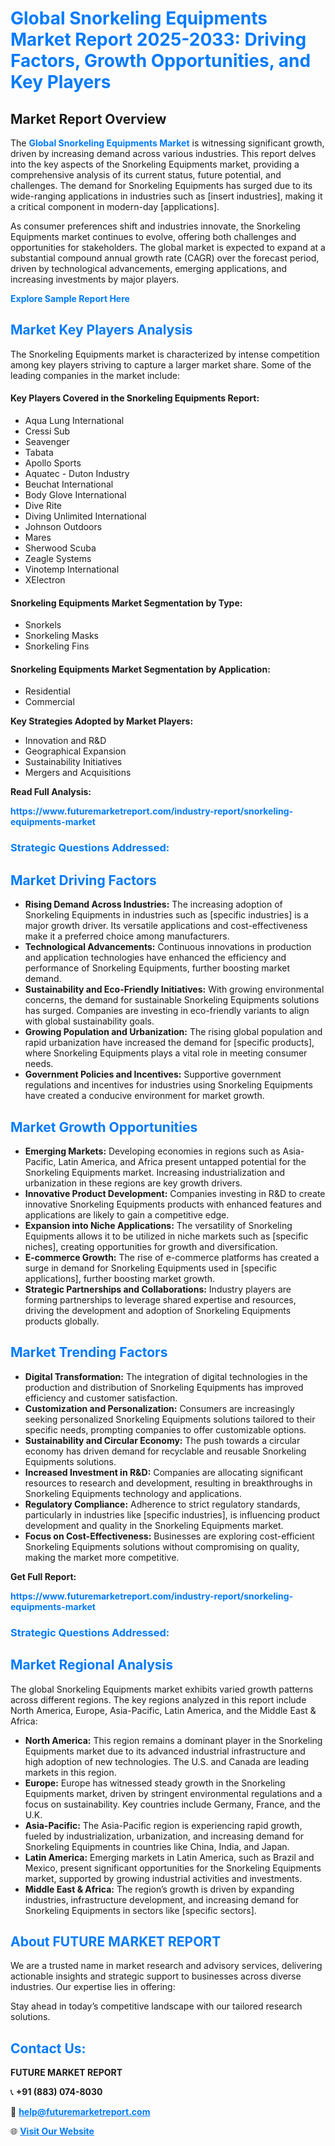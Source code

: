 <h1 style="color: #007BFF;">Global Snorkeling Equipments Market Report 2025-2033: Driving Factors, Growth Opportunities, and Key Players</h1>

<section id="overview">
<h2>Market Report Overview</h2>
<p>The <a href="https://www.futuremarketreport.com/industry-report/snorkeling-equipments-market" style="color: #007BFF; text-decoration: none;"><strong>Global Snorkeling Equipments Market</strong></a> is witnessing significant growth, driven by increasing demand across various industries. This report delves into the key aspects of the Snorkeling Equipments market, providing a comprehensive analysis of its current status, future potential, and challenges. The demand for Snorkeling Equipments has surged due to its wide-ranging applications in industries such as [insert industries], making it a critical component in modern-day [applications].</p>
<p>As consumer preferences shift and industries innovate, the Snorkeling Equipments market continues to evolve, offering both challenges and opportunities for stakeholders. The global market is expected to expand at a substantial compound annual growth rate (CAGR) over the forecast period, driven by technological advancements, emerging applications, and increasing investments by major players.</p>
</section>

<section id="overview">
<p><a href="https://www.futuremarketreport.com/request-sample/reportId=97046" style="color: #007BFF; text-decoration: none;"><strong>Explore Sample Report Here</strong></a></p>
</section>

<section id="key-players">
<h2 style="color: #007BFF;">Market Key Players Analysis</h2>
<p>The Snorkeling Equipments market is characterized by intense competition among key players striving to capture a larger market share. Some of the leading companies in the market include:</p>
<h4>Key Players Covered in the Snorkeling Equipments Report:</h4>
<ul><li>Aqua Lung International</li><li>Cressi Sub</li><li>Seavenger</li><li>Tabata</li><li>Apollo Sports</li><li>Aquatec - Duton Industry</li><li>Beuchat International</li><li>Body Glove International</li><li>Dive Rite</li><li>Diving Unlimited International</li><li>Johnson Outdoors</li><li>Mares</li><li>Sherwood Scuba</li><li>Zeagle Systems</li><li>Vinotemp International</li><li>XElectron</li></ul>
<h4>Snorkeling Equipments Market Segmentation by Type:</h4>
<ul><li>Snorkels</li><li>Snorkeling Masks</li><li>Snorkeling Fins</li></ul>

<h4>Snorkeling Equipments Market Segmentation by Application:</h4>
<ul><li>Residential</li><li>Commercial</li></ul>
<p><strong>Key Strategies Adopted by Market Players:</strong></p>
<ul>
<li>Innovation and R&D</li>
<li>Geographical Expansion</li>
<li>Sustainability Initiatives</li>
<li>Mergers and Acquisitions</li>
</ul>
</section>

<section>
<p><strong>Read Full Analysis: </strong></p><a href="https://www.futuremarketreport.com/industry-report/snorkeling-equipments-market" style="color: #007BFF; text-decoration: none;"><strong>https://www.futuremarketreport.com/industry-report/snorkeling-equipments-market</strong></a>
<h3 style="color: #007BFF;">Strategic Questions Addressed:</h3>
</section>

<section id="driving-factors">
<h2 style="color: #007BFF;">Market Driving Factors</h2>
<ul>
<li><strong>Rising Demand Across Industries:</strong> The increasing adoption of Snorkeling Equipments in industries such as [specific industries] is a major growth driver. Its versatile applications and cost-effectiveness make it a preferred choice among manufacturers.</li>
<li><strong>Technological Advancements:</strong> Continuous innovations in production and application technologies have enhanced the efficiency and performance of Snorkeling Equipments, further boosting market demand.</li>
<li><strong>Sustainability and Eco-Friendly Initiatives:</strong> With growing environmental concerns, the demand for sustainable Snorkeling Equipments solutions has surged. Companies are investing in eco-friendly variants to align with global sustainability goals.</li>
<li><strong>Growing Population and Urbanization:</strong> The rising global population and rapid urbanization have increased the demand for [specific products], where Snorkeling Equipments plays a vital role in meeting consumer needs.</li>
<li><strong>Government Policies and Incentives:</strong> Supportive government regulations and incentives for industries using Snorkeling Equipments have created a conducive environment for market growth.</li>
</ul>
</section>

<section id="growth-opportunities">
<h2 style="color: #007BFF;">Market Growth Opportunities</h2>
<ul>
<li><strong>Emerging Markets:</strong> Developing economies in regions such as Asia-Pacific, Latin America, and Africa present untapped potential for the Snorkeling Equipments market. Increasing industrialization and urbanization in these regions are key growth drivers.</li>
<li><strong>Innovative Product Development:</strong> Companies investing in R&D to create innovative Snorkeling Equipments products with enhanced features and applications are likely to gain a competitive edge.</li>
<li><strong>Expansion into Niche Applications:</strong> The versatility of Snorkeling Equipments allows it to be utilized in niche markets such as [specific niches], creating opportunities for growth and diversification.</li>
<li><strong>E-commerce Growth:</strong> The rise of e-commerce platforms has created a surge in demand for Snorkeling Equipments used in [specific applications], further boosting market growth.</li>
<li><strong>Strategic Partnerships and Collaborations:</strong> Industry players are forming partnerships to leverage shared expertise and resources, driving the development and adoption of Snorkeling Equipments products globally.</li>
</ul>
</section>

<section id="trending-factors">
<h2 style="color: #007BFF;">Market Trending Factors</h2>
<ul>
<li><strong>Digital Transformation:</strong> The integration of digital technologies in the production and distribution of Snorkeling Equipments has improved efficiency and customer satisfaction.</li>
<li><strong>Customization and Personalization:</strong> Consumers are increasingly seeking personalized Snorkeling Equipments solutions tailored to their specific needs, prompting companies to offer customizable options.</li>
<li><strong>Sustainability and Circular Economy:</strong> The push towards a circular economy has driven demand for recyclable and reusable Snorkeling Equipments solutions.</li>
<li><strong>Increased Investment in R&D:</strong> Companies are allocating significant resources to research and development, resulting in breakthroughs in Snorkeling Equipments technology and applications.</li>
<li><strong>Regulatory Compliance:</strong> Adherence to strict regulatory standards, particularly in industries like [specific industries], is influencing product development and quality in the Snorkeling Equipments market.</li>
<li><strong>Focus on Cost-Effectiveness:</strong> Businesses are exploring cost-efficient Snorkeling Equipments solutions without compromising on quality, making the market more competitive.</li>
</ul>
</section>

<section>
<p><strong>Get Full Report: </strong></p><a href="https://www.futuremarketreport.com/industry-report/snorkeling-equipments-market" style="color: #007BFF; text-decoration: none;"><strong>https://www.futuremarketreport.com/industry-report/snorkeling-equipments-market</strong></a>
<h3 style="color: #007BFF;">Strategic Questions Addressed:</h3>
</section>


<section id="regional-analysis">
<h2 style="color: #007BFF;">Market Regional Analysis</h2>
<p>The global Snorkeling Equipments market exhibits varied growth patterns across different regions. The key regions analyzed in this report include North America, Europe, Asia-Pacific, Latin America, and the Middle East & Africa:</p>
<ul>
<li><strong>North America:</strong> This region remains a dominant player in the Snorkeling Equipments market due to its advanced industrial infrastructure and high adoption of new technologies. The U.S. and Canada are leading markets in this region.</li>
<li><strong>Europe:</strong> Europe has witnessed steady growth in the Snorkeling Equipments market, driven by stringent environmental regulations and a focus on sustainability. Key countries include Germany, France, and the U.K.</li>
<li><strong>Asia-Pacific:</strong> The Asia-Pacific region is experiencing rapid growth, fueled by industrialization, urbanization, and increasing demand for Snorkeling Equipments in countries like China, India, and Japan.</li>
<li><strong>Latin America:</strong> Emerging markets in Latin America, such as Brazil and Mexico, present significant opportunities for the Snorkeling Equipments market, supported by growing industrial activities and investments.</li>
<li><strong>Middle East & Africa:</strong> The region’s growth is driven by expanding industries, infrastructure development, and increasing demand for Snorkeling Equipments in sectors like [specific sectors].</li>
</ul>
</section>

<footer>
<h2 style="color: #007BFF;">About FUTURE MARKET REPORT</h2>
<p>We are a trusted name in market research and advisory services, delivering actionable insights and strategic support to businesses across diverse industries. Our expertise lies in offering:</p>

<p>Stay ahead in today’s competitive landscape with our tailored research solutions.</p>

<h2 style="color: #007BFF;">Contact Us:</h2>
<p><strong>FUTURE MARKET REPORT</strong></p>
<p>📞 <strong>+91 (883) 074-8030</strong></p>
<p>📧 <strong><a href="mailto:help@futuremarketreport.com" style="color: #007BFF;">help@futuremarketreport.com</a></strong></p>
<p>🌐 <strong><a href="https://www.futuremarketreport.com/" style="color: #007BFF;">Visit Our Website</a></strong></p>
</footer>